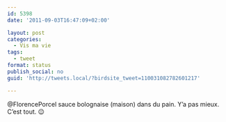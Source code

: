 ```yaml
---
id: 5398
date: '2011-09-03T16:47:09+02:00'

layout: post
categories:
  - Vis ma vie
tags:
  - tweet
format: status
publish_social: no
guid: 'http://tweets.local/?birdsite_tweet=110031082782601217'

---
```


@FlorencePorcel sauce bolognaise (maison) dans du pain. Y’a pas mieux. C’est tout. 😉